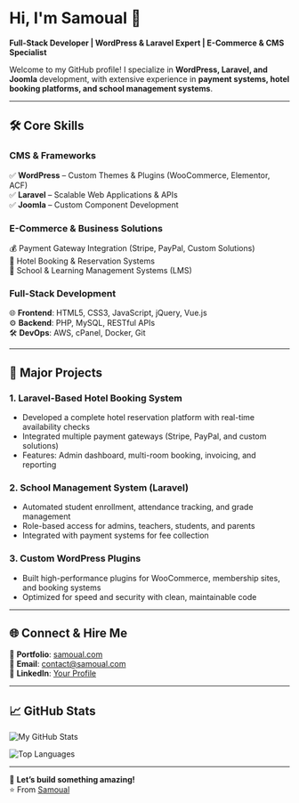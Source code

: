 # Hi, I'm Samoual 👋  
**Full-Stack Developer | WordPress & Laravel Expert | E-Commerce & CMS Specialist**

Welcome to my GitHub profile! I specialize in **WordPress, Laravel, and Joomla** development, with extensive experience in **payment systems, hotel booking platforms, and school management systems**.

---

## 🛠️ Core Skills  

### **CMS & Frameworks**  
✅ **WordPress** – Custom Themes & Plugins (WooCommerce, Elementor, ACF)  
✅ **Laravel** – Scalable Web Applications & APIs  
✅ **Joomla** – Custom Component Development  

### **E-Commerce & Business Solutions**  
💰 Payment Gateway Integration (Stripe, PayPal, Custom Solutions)  
🏨 Hotel Booking & Reservation Systems  
🏫 School & Learning Management Systems (LMS)  

### **Full-Stack Development**  
🌐 **Frontend**: HTML5, CSS3, JavaScript, jQuery, Vue.js  
⚙️ **Backend**: PHP, MySQL, RESTful APIs  
🛠️ **DevOps**: AWS, cPanel, Docker, Git  

---

## 💼 Major Projects  

### **1. Laravel-Based Hotel Booking System**  
- Developed a complete hotel reservation platform with real-time availability checks  
- Integrated multiple payment gateways (Stripe, PayPal, and custom solutions)  
- Features: Admin dashboard, multi-room booking, invoicing, and reporting  

### **2. School Management System (Laravel)**  
- Automated student enrollment, attendance tracking, and grade management  
- Role-based access for admins, teachers, students, and parents  
- Integrated with payment systems for fee collection  

### **3. Custom WordPress Plugins**  
- Built high-performance plugins for WooCommerce, membership sites, and booking systems  
- Optimized for speed and security with clean, maintainable code  

---

## 🌐 Connect & Hire Me  

📌 **Portfolio**: [samoual.com](https://www.samoual.com)  
📧 **Email**: [contact@samoual.com](mailto:contact@samoual.com)  
💼 **LinkedIn**: [Your Profile](https://linkedin.com/in/samoual-shingrai-35660166)  

---

## 📈 GitHub Stats  

![My GitHub Stats](https://github-readme-stats.vercel.app/api?username=yourusername&show_icons=true&theme=radical&hide_border=true)  

![Top Languages](https://github-readme-stats.vercel.app/api/top-langs/?username=yourusername&layout=compact&theme=radical)  

---

🚀 **Let’s build something amazing!**  
⭐️ From [Samoual](https://github.com/Samoual)  
